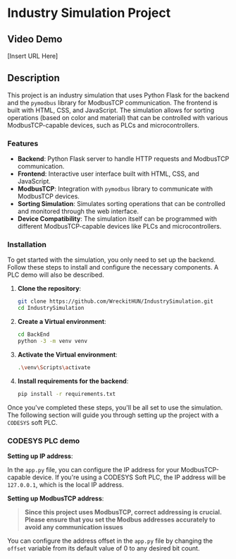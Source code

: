 # Industry Simulation Project

## Video Demo

[Insert URL Here]

## Description

This project is an industry simulation that uses Python Flask for the backend and the `pymodbus` library for ModbusTCP communication. The frontend is built with HTML, CSS, and JavaScript. The simulation allows for sorting operations (based on color and material) that can be controlled with various ModbusTCP-capable devices, such as PLCs and microcontrollers.

### Features

- **Backend**: Python Flask server to handle HTTP requests and ModbusTCP communication.
- **Frontend**: Interactive user interface built with HTML, CSS, and JavaScript.
- **ModbusTCP**: Integration with `pymodbus` library to communicate with ModbusTCP devices.
- **Sorting Simulation**: Simulates sorting operations that can be controlled and monitored through the web interface.
- **Device Compatibility**: The simulation itself can be programmed with different ModbusTCP-capable devices like PLCs and microcontrollers.

### Installation

To get started with the simulation, you only need to set up the backend. Follow these steps to install and configure the necessary components. A PLC demo will also be described.

1. **Clone the repository**:
   ```bash
   git clone https://github.com/WreckitHUN/IndustrySimulation.git
   cd IndustrySimulation
   ```
2. **Create a Virtual environment**:
   ```bash
   cd BackEnd
   python -3 -m venv venv
   ```
3. **Activate the Virtual environment**:
   ```bash
   .\venv\Scripts\activate
   ```
4. **Install requirements for the backend**:
   ```bash
   pip install -r requirements.txt
   ```

Once you've completed these steps, you'll be all set to use the simulation. The following section will guide you through setting up the project with a `CODESYS` soft PLC.

### CODESYS PLC demo

**Setting up IP address**:

In the `app.py` file, you can configure the IP address for your ModbusTCP-capable device. If you're using a CODESYS Soft PLC, the IP address will be `127.0.0.1`, which is the local IP address.

**Setting up ModbusTCP address**:

> **Since this project uses ModbusTCP, correct addressing is crucial. Please ensure that you set the Modbus addresses accurately to avoid any communication issues**

You can configure the address offset in the `app.py` file by changing the `offset` variable from its default value of 0 to any desired bit count.
